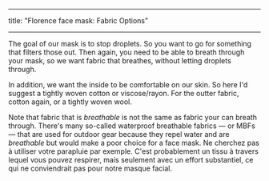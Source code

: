 - - -
title: "Florence face mask: Fabric Options"
- - -

The goal of our mask is to stop droplets. So you want to go for something that filters those out. Then again, you need to be able to breath through your mask, so we want fabric that breathes, without letting droplets through.

In addition, we want the inside to be comfortable on our skin. So here I'd suggest a tightly woven cotton or viscose/rayon. For the outter fabric, cotton again, or a tightly woven wool.

<Note>

Note that fabric that is _breathable_ is not the same as fabric your can breath through.
There's many so-called waterproof breathable fabrics — or MBFs — that are used for outdoor gear because they
repel water and are _breathable_ but would make a poor choice for a face mask.
Ne cherchez pas à utiliser votre parapluie par exemple. C'est probablement un tissu à travers lequel vous pouvez respirer,
mais seulement avec un effort substantiel, ce qui ne conviendrait pas pour notre masque facial.

</Note>
